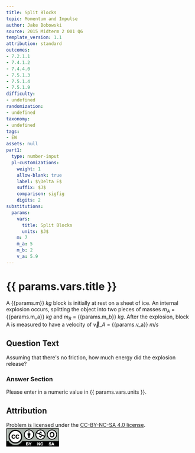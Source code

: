 ```yaml
---
title: Split Blocks
topic: Momentum and Impulse
author: Jake Bobowski
source: 2015 Midterm 2 001 Q6
template_version: 1.1
attribution: standard
outcomes:
- 7.2.1.1
- 7.4.1.2
- 7.4.4.0
- 7.5.1.3
- 7.5.1.4
- 7.5.1.9
difficulty:
- undefined
randomization:
- undefined
taxonomy:
- undefined
tags:
- EW
assets: null
part1:
  type: number-input
  pl-customizations:
    weight: 1
    allow-blank: true
    label: $\Delta E$
    suffix: $J$
    comparison: sigfig
    digits: 2
substitutions:
  params:
    vars:
      title: Split Blocks
      units: $J$
    m: 7
    m_a: 5
    m_b: 2
    v_a: 5.9
---
```

# {{ params.vars.title }}
A {{params.m}} $kg$ block is initially at rest on a sheet of ice.
An internal explosion occurs, splitting the object into two pieces of masses $m_A$ = {{params.m_a}} $kg$ and $m_B$ = {{params.m_b}} $kg$.
After the explosion, block A is measured to have a velocity of $\vec{v}\_A$ = {{params.v_a}} $m/s$

## Question Text

Assuming that there's no friction, how much energy did the explosion release?

### Answer Section

Please enter in a numeric value in {{ params.vars.units }}.

## Attribution

Problem is licensed under the [CC-BY-NC-SA 4.0 license](https://creativecommons.org/licenses/by-nc-sa/4.0/).<br> ![The Creative Commons 4.0 license requiring attribution-BY, non-commercial-NC, and share-alike-SA license.](https://raw.githubusercontent.com/firasm/bits/master/by-nc-sa.png)